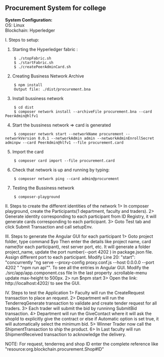 ## Procurement System for college

**System Configuration:**  
OS: Linux  
Blockchain: Hyperledger   
  
I. Steps to setup:  
1. Starting the Hyperledger fabric :  
```
	$ ./stopFabric.sh  
	$ ./startFabric.sh 
	$ ./createPeerAdminCard.sh   
  ```  
    
2. Creating Business Network Archive  
``` 
	$ npm install  
	Output file: ./dist/procurement.bna  
```    
3. Install bussiness network  
```
	$ cd dist
	$ composer network install --archiveFile procurement.bna --card PeerAdmin@hlfv1
```
4. Start the bussiness network => card is generated  
```
	$ composer network start --networkName procurement --networkVersion 0.0.1 --networkAdmin admin --networkAdminEnrollSecret adminpw --card PeerAdmin@hlfv1 --file procurement.card  
```  
5. Import the card  
```
	$ composer card import --file procurement.card
```  
6. Check that network is up and running by typing:  
```
	$ composer network ping --card admin@procurement
```  
7. Testing the Bussiness network  
```
	$ composer-playground  
```

II. Steps to create the different identities of the network
1> In composer playground, create the Participants(1 department, faculty and traders).
2> Generate identity corresponding to each participant from ID Registry, it will generate cards corresponding to each participant.
3> Goto Test tab and click Submit Transaction and call setupEnv.

III. Steps to generate the Angular GUI for each participant
1> Goto project folder, type command
	$yo
	Then enter the details like project name, card name(for each participant), rest server port, etc.
	It will generate a folder project_name, update the port number(--port 4202 ) in package.json file. Assign different port to each participant.
	Modify Line 20: "start": "concurrently \"ng serve --proxy-config proxy.conf.js --host 0.0.0.0 --port 4202 \" \"npm run api\"".
	To see all the entries in Angular GUI. Modify the ./src/app/app.component.css file
	In the last property .scrollable-menu update max-height to 500px. 
2> run $npm start
3> Open the link: http://localhost:4202/ to see the GUI.

IV. Steps to test the Application
1> Faculty will run the CreateRequest transaction to place an request.
2> Department will run the TenderreqGenerate transaction to validate and create tender request for all traders.
3> Each trader will submit the bid by runninng SubmitBid transaction.
4> Department will run the GiveContact where it will ask the shopId to explicitly give the contract or else if Automatic option is set true, it will automatically select the minimum bid.
5> Winner Trader now call the ShipmentTransaction to ship the product. 
6> In Last faculty will run ShipmentReceived transaction to acknowledge the delivery.

NOTE: For request, tenderreq and shop ID enter the complete reference like "resource:org.blockchain.procurement.Shop#ID"

